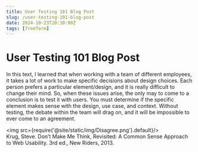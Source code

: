 ```yaml
---
title: User Testing 101 Blog Post
slug: /user-testing-101-blog-post
date: 2024-10-23T20:30:00Z
tags: [freeform]
---
```


# User Testing 101 Blog Post
In this text, I learned that when working with a team of different employees, it takes a lot of work to make specific decisions about design choices. Each person prefers a particular element/design, and it is really difficult to change their mind. So, when these issues arise, the only may to come to a conclusion is to test it with users. You must determine if the specific element makes sense with the design, use case, and context. Without testing, the debate within the team will drag on, and it will be impossible to ever come to an agreement.

<img src={require('@site/static/img/Disagree.png').default}/> 
\
Krug, Steve. Don’t Make Me Think, Revisited: A Common Sense Approach to Web Usability. 3rd ed., New Riders, 2013. 